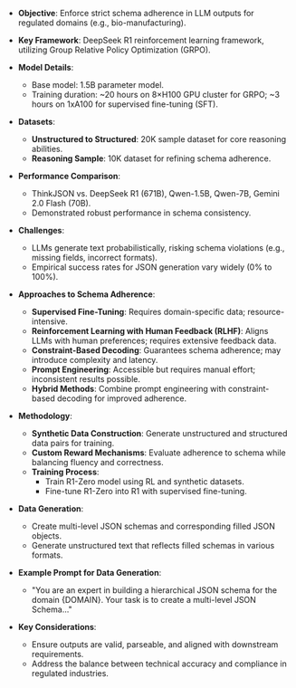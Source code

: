 - **Objective**: Enforce strict schema adherence in LLM outputs for regulated domains (e.g., bio-manufacturing).
  
- **Key Framework**: DeepSeek R1 reinforcement learning framework, utilizing Group Relative Policy Optimization (GRPO).

- **Model Details**: 
  - Base model: 1.5B parameter model.
  - Training duration: ~20 hours on 8×H100 GPU cluster for GRPO; ~3 hours on 1xA100 for supervised fine-tuning (SFT).

- **Datasets**:
  - **Unstructured to Structured**: 20K sample dataset for core reasoning abilities.
  - **Reasoning Sample**: 10K dataset for refining schema adherence.

- **Performance Comparison**: 
  - ThinkJSON vs. DeepSeek R1 (671B), Qwen-1.5B, Qwen-7B, Gemini 2.0 Flash (70B).
  - Demonstrated robust performance in schema consistency.

- **Challenges**: 
  - LLMs generate text probabilistically, risking schema violations (e.g., missing fields, incorrect formats).
  - Empirical success rates for JSON generation vary widely (0% to 100%).

- **Approaches to Schema Adherence**:
  - **Supervised Fine-Tuning**: Requires domain-specific data; resource-intensive.
  - **Reinforcement Learning with Human Feedback (RLHF)**: Aligns LLMs with human preferences; requires extensive feedback data.
  - **Constraint-Based Decoding**: Guarantees schema adherence; may introduce complexity and latency.
  - **Prompt Engineering**: Accessible but requires manual effort; inconsistent results possible.
  - **Hybrid Methods**: Combine prompt engineering with constraint-based decoding for improved adherence.

- **Methodology**:
  - **Synthetic Data Construction**: Generate unstructured and structured data pairs for training.
  - **Custom Reward Mechanisms**: Evaluate adherence to schema while balancing fluency and correctness.
  - **Training Process**: 
    - Train R1-Zero model using RL and synthetic datasets.
    - Fine-tune R1-Zero into R1 with supervised fine-tuning.

- **Data Generation**:
  - Create multi-level JSON schemas and corresponding filled JSON objects.
  - Generate unstructured text that reflects filled schemas in various formats.

- **Example Prompt for Data Generation**:
  - "You are an expert in building a hierarchical JSON schema for the domain {DOMAIN}. Your task is to create a multi-level JSON Schema..."

- **Key Considerations**:
  - Ensure outputs are valid, parseable, and aligned with downstream requirements.
  - Address the balance between technical accuracy and compliance in regulated industries.